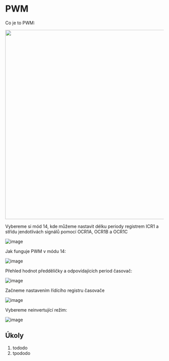 # PWM

Co je to PWM:

<img src="https://github.com/user-attachments/assets/a54b052d-7a31-424e-b982-7bb4a846f13b" width="600"/>

Vybereme si mód 14, kde můžeme nastavit délku periody registrem ICR1 a střídu jendotlivách signálů pomocí OCR1A, OCR1B a OCR1C

![image](https://github.com/user-attachments/assets/46d04634-b54f-4302-9edd-85ca25d63233)

Jak funguje PWM v módu 14:

![image](https://github.com/user-attachments/assets/a5f092e8-8585-4e9b-a1be-719aa85f66d0)


Přehled hodnot předděličky a odpovídajících period časovač:

![image](https://github.com/user-attachments/assets/01d3932f-f769-4452-97d9-7aab6448f6b2)


Začneme nastavením řídícího registru časovače

![image](https://github.com/user-attachments/assets/84240a48-cf04-4c65-8369-c9a0bf85c769)


Vybereme neinvertující režim:

![image](https://github.com/user-attachments/assets/73045035-97a6-4c02-b3df-2adae6312450)


## Úkoly

1. tododo
2. tpododo
